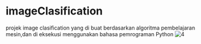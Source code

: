 # imageClasification
projek image clasification yang di buat berdasarkan algoritma pembelajaran mesin,dan di eksekusi menggunakan bahasa pemrograman Python
![4](https://github.com/zalas07/imageClasification/assets/99477783/84eeb758-1c87-47cb-a8e9-478e252ccf81)

